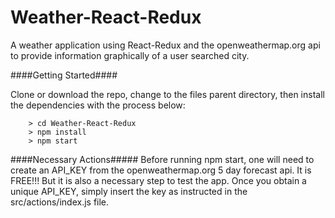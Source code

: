 # Weather-React-Redux

A weather application using React-Redux and the openweathermap.org api to
provide information graphically of a user searched city.

####Getting Started####

Clone or download the repo, change to the files parent directory, then install
the dependencies with the process below:

```
	> cd Weather-React-Redux
	> npm install
	> npm start
```

####Necessary Actions#####
Before running npm start, one will need to create an API_KEY from the openweathermap.org
5 day forecast api. It is FREE!!! But it is also a necessary step to test the app.
Once you obtain a unique API_KEY, simply insert the key as instructed
in the src/actions/index.js file.
